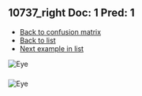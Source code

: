 ## 10737_right Doc: 1 Pred: 1
- [Back to confusion matrix](https://github.com/juliandewit/kaggle_retinopathy/blob/master/matrix.md)
- [Back to list](https://github.com/juliandewit/kaggle_retinopathy/blob/master/lists/11/list.md)
- [Next example in list](https://github.com/juliandewit/kaggle_retinopathy/blob/master/lists/11/10/10758_right.md)

![Eye](https://retinopaty.blob.core.windows.net/size1024/10737_right_1.jpeg)

### 

![Eye]()
